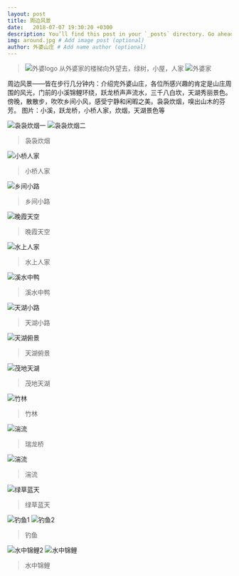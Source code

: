 ```yaml
---
layout: post
title: 周边风景
date:   2018-07-07 19:30:20 +0300
description: You’ll find this post in your `_posts` directory. Go ahead and edit it and re-build the site to see your changes. # Add post description (optional)
img: around.jpg # Add image post (optional)
author: 外婆山庄 # Add name author (optional)
---
```

>![外婆logo]({{site.baseurl}}/assets/img/logo.jpg)
>从外婆家的楼梯向外望去，绿树，小屋，人家
![外婆家]({{site.baseurl}}/assets/img/around.jpg)

周边风景——皆在步行几分钟内：介绍完外婆山庄，各位所感兴趣的肯定是山庄周围的风光，门前的小溪锦鲤环绕，跃龙桥声声流水，三千八白坎，天湖秀丽景色。
傍晚，散散步，吹吹乡间小风，感受宁静和闲暇之美。袅袅炊烟，嗅出山木的芬芳。
图片：小溪，跃龙桥，小桥人家，炊烟，天湖景色等

![袅袅炊烟一]({{site.baseurl}}/assets/img/around19.jpg)
![袅袅炊烟二]({{site.baseurl}}/assets/img/mangdang8.jpg)
>袅袅炊烟
>

![小桥人家]({{site.baseurl}}/assets/img/around6.jpg)
>小桥人家
>

![乡间小路]({{site.baseurl}}/assets/img/around11.jpg)
>乡间小路
>

![晚霞天空]({{site.baseurl}}/assets/img/tiankong.jpg)
>晚霞天空

![水上人家]({{site.baseurl}}/assets/img/around1.jpg)
>水上人家
>

![溪水中鸭]({{site.baseurl}}/assets/img/around12.jpg)
>溪水中鸭
>

![天湖小路]({{site.baseurl}}/assets/img/around16.jpg)
>天湖小路
>

![天湖俯景]({{site.baseurl}}/assets/img/around18.jpg)
>天湖俯景
>

![茂地天湖]({{site.baseurl}}/assets/img/around17.jpg)
>茂地天湖
>

![竹林]({{site.baseurl}}/assets/img/around21.jpg)
>竹林
>

![湍流]({{site.baseurl}}/assets/img/qiao.jpg)
>瑞龙桥
>

![湍流]({{site.baseurl}}/assets/img/around24.jpg)
>湍流
>

![绿草蓝天]({{site.baseurl}}/assets/img/around26.jpg)
>绿草蓝天
>

![钓鱼1]({{site.baseurl}}/assets/img/diaoyu2.jpg)
![钓鱼2]({{site.baseurl}}/assets/img/diaoyu.jpg)
>钓鱼
>

![水中锦鲤2]({{site.baseurl}}/assets/img/jingli.jpg)
![水中锦鲤]({{site.baseurl}}/assets/img/shanzhuang3.jpg)
>水中锦鲤
>

